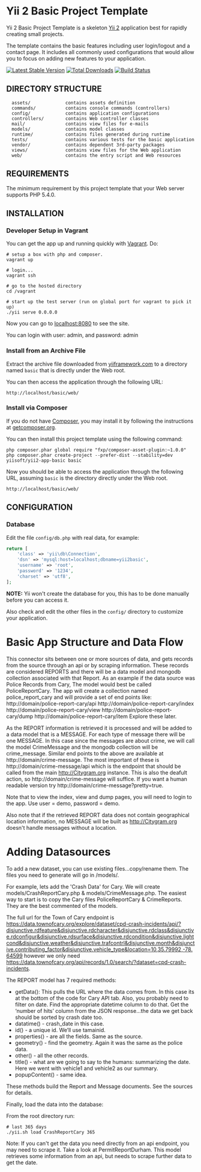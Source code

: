 Yii 2 Basic Project Template
============================

Yii 2 Basic Project Template is a skeleton [Yii 2](http://www.yiiframework.com/) application best for
rapidly creating small projects.

The template contains the basic features including user login/logout and a contact page.
It includes all commonly used configurations that would allow you to focus on adding new
features to your application.

[![Latest Stable Version](https://poser.pugx.org/yiisoft/yii2-app-basic/v/stable.png)](https://packagist.org/packages/yiisoft/yii2-app-basic)
[![Total Downloads](https://poser.pugx.org/yiisoft/yii2-app-basic/downloads.png)](https://packagist.org/packages/yiisoft/yii2-app-basic)
[![Build Status](https://travis-ci.org/yiisoft/yii2-app-basic.svg?branch=master)](https://travis-ci.org/yiisoft/yii2-app-basic)

DIRECTORY STRUCTURE
-------------------

      assets/             contains assets definition
      commands/           contains console commands (controllers)
      config/             contains application configurations
      controllers/        contains Web controller classes
      mail/               contains view files for e-mails
      models/             contains model classes
      runtime/            contains files generated during runtime
      tests/              contains various tests for the basic application
      vendor/             contains dependent 3rd-party packages
      views/              contains view files for the Web application
      web/                contains the entry script and Web resources



REQUIREMENTS
------------

The minimum requirement by this project template that your Web server supports PHP 5.4.0.


INSTALLATION
------------

### Developer Setup in Vagrant

You can get the app up and running quickly with
[Vagrant](http://vagrantup.com). Do:

    # setup a box with php and composer.
    vagrant up

    # login...
    vagrant ssh

    # go to the hosted directory
    cd /vagrant

    # start up the test server (run on global port for vagrant to pick it up)
    ./yii serve 0.0.0.0

Now you can go to [localhost:8080](http://localhost:8080) to see the site.

You can login with user: admin, and password: admin

### Install from an Archive File

Extract the archive file downloaded from [yiiframework.com](http://www.yiiframework.com/download/) to
a directory named `basic` that is directly under the Web root.

You can then access the application through the following URL:

~~~
http://localhost/basic/web/
~~~


### Install via Composer

If you do not have [Composer](http://getcomposer.org/), you may install it by following the instructions
at [getcomposer.org](http://getcomposer.org/doc/00-intro.md#installation-nix).

You can then install this project template using the following command:

~~~
php composer.phar global require "fxp/composer-asset-plugin:~1.0.0"
php composer.phar create-project --prefer-dist --stability=dev yiisoft/yii2-app-basic basic
~~~

Now you should be able to access the application through the following URL, assuming `basic` is the directory
directly under the Web root.

~~~
http://localhost/basic/web/
~~~


CONFIGURATION
-------------

### Database

Edit the file `config/db.php` with real data, for example:

```php
return [
    'class' => 'yii\db\Connection',
    'dsn' => 'mysql:host=localhost;dbname=yii2basic',
    'username' => 'root',
    'password' => '1234',
    'charset' => 'utf8',
];
```

**NOTE:** Yii won't create the database for you, this has to be done manually before you can access it.

Also check and edit the other files in the `config/` directory to customize your application.

Basic App Structure and Data Flow
=================================

This connector sits between one or more sources of data, and gets records from the source through an api or by scraping information. These records are considered REPORTS and there will be a data model and mongodb collection associated with that Report. As an example if the data source was Police Records from Cary, The model would best be called PoliceReportCary. The app will create a collection named police_report_cary and will provide a set of end points like:
http://domain/police-report-cary/api
http://domain/police-report-cary/index
http://domain/police-report-cary/view
http://domain/police-report-cary/dump
http://domain/police-report-cary/item
Explore these later.

As the REPORT information is retrieved it is processed and will be added to a data model that is a MESSAGE. For each type of message there will be one MESSAGE. In this case since the messages are about crime, we will call the model CrimeMessage and the mongodb collection will be crime_message. Similar end points to the above are available at http://domain/crime-message. The most important of these is http://domain/crime-message/api which is the endpoint that should be called from the main http://Citygram.org instance. This is also the deafult action, so http://domain/crime-message will suffice. If you want a human readable version try http://domain/crime-message?pretty=true.

Note that to view the index, view and dump pages, you will need to login to the app. Use user = demo, password = demo.

Also note that if the retrieved REPORT data does not contain geographical location information, no MESSAGE will be built as http://Citygram.org doesn't handle messages without a location.

Adding Datasources
==================

To add a new dataset, you can use existing files...copy/rename them. The files you need to generate will go in /models/. 

For example, lets add the 'Crash Data' for Cary. We will create models/CrashReportCary.php & models/CrimeMessage.php. The easiest way to start is to copy the Cary files PoliceReportCary & CrimeReports. They are the best commented of the models.

The full url for the Town of Cary endpoint is 
https://data.townofcary.org/explore/dataset/cpd-crash-incidents/api/?disjunctive.rdfeature&disjunctive.rdcharacter&disjunctive.rdclass&disjunctive.rdconfigur&disjunctive.rdsurface&disjunctive.rdcondition&disjunctive.lightcond&disjunctive.weather&disjunctive.trafcontrl&disjunctive.month&disjunctive.contributing_factor&disjunctive.vehicle_type&location=10,35.79992,-78.64599
however we only need 
https://data.townofcary.org/api/records/1.0/search/?dataset=cpd-crash-incidents. 

The REPORT model has 7 required methods:

 * getData(): This pulls the URL where the data comes from. In this case its at the bottom of the code for Cary API tab. Also, you probably need to filter on date. Find the appropriate datetime column to do that. Get the ‘number of hits’ column from the JSON response...the data we get back should be sorted by crash date too.
 * datatime() - crash_date in this case.
 * id() - a unique id. We’ll use tamainid.
 * properties() - are all the fields. Same as the source.
 * geometry() - find the geometry. Again it was the same as the police data.
 * other() - all the other records.
 * title() - what are we going to say to the humans: summarizing the date. Here we went with vehicle1 and vehicle2 as our summary.
 * popupContent() - same idea.
 
These methods build the Report and Message documents. See the sources for details.

Finally, load the data into the database:

From the root directory run:

    # last 365 days
    ./yii.sh load CrashReportCary 365
    
Note: If you can't get the data you need directly from an api endpoint, you may need to scrape it. Take a look at PermitReportDurham. This model retrieves some information from an api, but needs to scrape further data to get the date.
